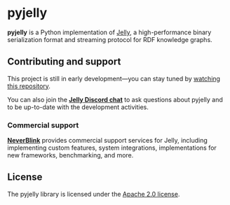 # pyjelly

**pyjelly** is a Python implementation of [Jelly](http://w3id.org/jelly), a high-performance binary serialization format and streaming protocol for RDF knowledge graphs.

## Contributing and support

This project is still in early development—you can stay tuned by [watching this repository](https://docs.github.com/en/account-and-profile/managing-subscriptions-and-notifications-on-github/setting-up-notifications/about-notifications#subscription-options).

You can also join the **[Jelly Discord chat](https://discord.gg/A8sN5XwVa5)** to ask questions about pyjelly and to be up-to-date with the development activities.

### Commercial support

**[NeverBlink](https://neverblink.eu)** provides commercial support services for Jelly, including implementing custom features, system integrations, implementations for new frameworks, benchmarking, and more.

## License
The pyjelly library is licensed under the [Apache 2.0 license](https://www.apache.org/licenses/LICENSE-2.0).
